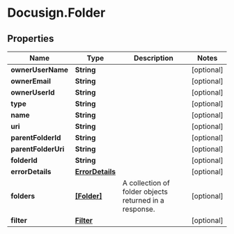 # Docusign.Folder

## Properties
Name | Type | Description | Notes
------------ | ------------- | ------------- | -------------
**ownerUserName** | **String** |  | [optional] 
**ownerEmail** | **String** |  | [optional] 
**ownerUserId** | **String** |  | [optional] 
**type** | **String** |  | [optional] 
**name** | **String** |  | [optional] 
**uri** | **String** |  | [optional] 
**parentFolderId** | **String** |  | [optional] 
**parentFolderUri** | **String** |  | [optional] 
**folderId** | **String** |  | [optional] 
**errorDetails** | [**ErrorDetails**](ErrorDetails.md) |  | [optional] 
**folders** | [**[Folder]**](Folder.md) | A collection of folder objects returned in a response. | [optional] 
**filter** | [**Filter**](Filter.md) |  | [optional] 


